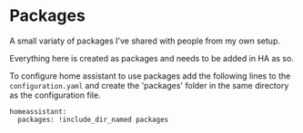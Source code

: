 # Packages

A small variaty of packages I've shared with people from my own setup.

Everything here is created as packages and needs to be added in HA as so.

To configure home assistant to use packages add the following lines to the `configuration.yaml` and create the 'packages' folder in the same directory as the configuration file.
```
homeassistant:
  packages: !include_dir_named packages
```
